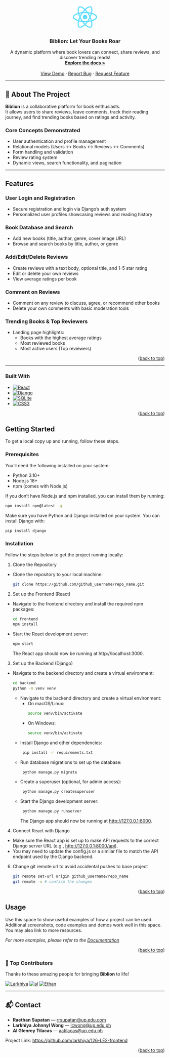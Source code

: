 

<a name="readme-top"></a>

<br />
<div align="center">
  <a href="https://github.com/larkhiya/126-LE2-frontend">
    <img src="myapp/public/logo192.png" alt="Logo" width="80" height="80">
  </a>

  <h3 align="center">Biblion: Let Your Books Roar </h3>

  <p align="center">
    A dynamic platform where book lovers can connect, share reviews, and discover trending reads!
    <br />
    <a href="https://github.com/your_username/Biblion"><strong>Explore the docs »</strong></a>
    <br />
    <br />
    <a href="https://github.com/your_username/Biblion">View Demo</a>
    ·
    <a href="https://github.com/your_username/Biblion/issues">Report Bug</a>
    ·
    <a href="https://github.com/your_username/Biblion/issues">Request Feature</a>
  </p>
</div>

---


## 📖 About The Project

**Biblion** is a collaborative platform for book enthusiasts.  
It allows users to share reviews, leave comments, track their reading journey, and find trending books based on ratings and activity.

### Core Concepts Demonstrated

- User authentication and profile management
- Relational models (Users ↔ Books ↔ Reviews ↔ Comments)
- Form handling and validation
- Review rating system
- Dynamic views, search functionality, and pagination

---

## Features

### User Login and Registration
- Secure registration and login via Django’s auth system
- Personalized user profiles showcasing reviews and reading history

### Book Database and Search
- Add new books (title, author, genre, cover image URL)
- Browse and search books by title, author, or genre

### Add/Edit/Delete Reviews
- Create reviews with a text body, optional title, and 1–5 star rating
- Edit or delete your own reviews
- View average ratings per book

### Comment on Reviews
- Comment on any review to discuss, agree, or recommend other books
- Delete your own comments with basic moderation tools

### Trending Books & Top Reviewers
- Landing page highlights:
  - Books with the highest average ratings
  - Most reviewed books
  - Most active users (Top reviewers)

<p align="right">(<a href="#readme-top">back to top</a>)</p>

---

### Built With

* [![React][React.js]][React-url]
* [![Django][Django]][Django-url]
* [![SQLite][SQLite]][SQLite-url]
* [![CSS3][CSS3]][CSS3-url]

<p align="right">(<a href="#readme-top">back to top</a>)</p>


<!-- GETTING STARTED -->
## Getting Started

To get a local copy up and running, follow these steps.

### Prerequisites

You’ll need the following installed on your system:

- Python 3.10+
- Node.js 18+
- npm (comes with Node.js)

If you don’t have Node.js and npm installed, you can install them by running:
  ```sh
  npm install npm@latest -g
  ```
Make sure you have Python and Django installed on your system. You can install Django with:
  ```sh
  pip install django
  ```

### Installation

Follow the steps below to get the project running locally:

1. Clone the Repository
* Clone the repository to your local machine:
   ```sh
   git clone https://github.com/github_username/repo_name.git
   ```
2. Set up the Frontend (React)

* Navigate to the frontend directory and install the required npm packages:
   ```sh
   cd frontend
   npm install
   ```
* Start the React development server:
   ```sh
   npm start
   ```
   The React app should now be running at http://localhost:3000.
  
3. Set up the Backend (Django)
* Navigate to the backend directory and create a virtual environment:
   ```sh
   cd backend
   python -m venv venv
   ```
  * Navigate to the backend directory and create a virtual environment:
    * On macOS/Linux:
      ```sh
      source venv/bin/activate
       ```
    * On Windows:
      ```sh
      source venv/bin/activate
       ```
  * Install Django and other dependencies:
    ```sh
     pip install -r requirements.txt
     ```
  * Run database migrations to set up the database:
    ```sh
     python manage.py migrate
     ```
  * Create a superuser (optional, for admin access):
    ```sh
     python manage.py createsuperuser
     ```
  * Start the Django development server:
    ```sh
     python manage.py runserver
     ```
    The Django app should now be running at http://127.0.0.1:8000.

4. Connect React with Django
* Make sure the React app is set up to make API requests to the correct Django server URL (e.g., http://127.0.0.1:8000/api).
* You may need to update the config.js or a similar file to match the API endpoint used by the Django backend.
      
6. Change git remote url to avoid accidental pushes to base project
   ```sh
   git remote set-url origin github_username/repo_name
   git remote -v # confirm the changes
   ```

<p align="right">(<a href="#readme-top">back to top</a>)</p>



<!-- USAGE EXAMPLES -->
## Usage

Use this space to show useful examples of how a project can be used. Additional screenshots, code examples and demos work well in this space. You may also link to more resources.

_For more examples, please refer to the [Documentation](https://example.com)_

<p align="right">(<a href="#readme-top">back to top</a>)</p>






### 👑 Top Contributors

Thanks to these amazing people for bringing **Biblion** to life!

<a href="https://github.com/larkhiya"><img src="https://avatars.githubusercontent.com/u/137350308?v=4" width="50px;" alt="Larkhiya" /></a>
<a href="https://github.com/alglenrey"><img src="https://avatars.githubusercontent.com/u/197783173?v=4&size=64" width="50px;" alt="al" /></a>
<a href="https://github.com/ethanny"><img src="https://avatars.githubusercontent.com/u/145535621?v=4" width="50px;" alt="Ethan" /></a>

---

<!-- CONTACT -->
## 📬 Contact

- **Raethan Supatan** — [rrsupatan@up.edu.com](mailto:rrsupatan@up.edu.com)
- **Larkhiya Johnnyl Wong** — [lcwong@up.edu.ph](mailto:lcwong@up.edu.ph)
- **Al Glenrey Tilacas** — [aatilacas@up.edu.ph](mailto:aatilacas@up.edu.ph)

Project Link: https://github.com/larkhiya/126-LE2-frontend

<p align="right">(<a href="#readme-top">back to top</a>)</p>





<!-- MARKDOWN LINKS & IMAGES -->
<!-- https://www.markdownguide.org/basic-syntax/#reference-style-links -->

[Django]: https://img.shields.io/badge/Django-092E20?style=for-the-badge&logo=django&logoColor=white
[Django-url]: https://www.djangoproject.com/
[CSS3]: https://img.shields.io/badge/CSS3-1572B6?style=for-the-badge&logo=css3&logoColor=white
[CSS3-url]: https://developer.mozilla.org/en-US/docs/Web/CSS
[SQLite]: https://img.shields.io/badge/SQLite-003B57?style=for-the-badge&logo=sqlite&logoColor=white
[SQLite-url]: https://www.sqlite.org/


[React.js]: https://img.shields.io/badge/React-20232A?style=for-the-badge&logo=react&logoColor=61DAFB
[React-url]: https://reactjs.org/


